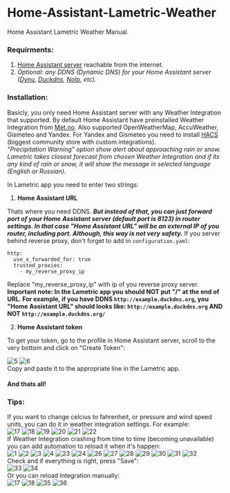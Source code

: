 # Home-Assistant-Lametric-Weather
Home Assistant Lametric Weather Manual.
### Requirments:
  1. [Home Assistant server](https://www.home-assistant.io/installation/) reachable from the internet.
  2. *Optional: any DDNS (Dynamic DNS) for your Home Assistant server ([Dynu](https://www.dynu.com/), [Duckdns](https://www.duckdns.org/), [NoIp](https://www.noip.com/), etc).*
### Installation:
  
  Basicly, you only need Home Assistant server with any Weather Integration that supported. By default Home Assistant have preinstalled Weather Integration from [Met.no](https://www.met.no/). Also supported OpenWeatherMap, AccuWeather, Gismeteo and Yandex. For Yandex and Gismeteo you need to install [HACS](https://hacs.xyz/) (biggest community store with custom integrations).  
  *"Precipitation Warning" option show alert about approaching rain or snow. Lametric takes closest forecast from chosen Weather Integration and if its any kind of rain or snow, it will show the message in selected language (English or Russian).*  

  In Lametric app you need to enter two strings:  
  1. **Home Assistant URL**

Thats where you need DDNS. ***But instead of that, you can just forward port of your Home Assistant server (default port is 8123) in router settings. In that case "Home Assistant URL" will be an external IP of you router, including port. Although, this way is not very safety.*** If you server behind reverse proxy, don't forget to add in `configuration.yaml`: 
<pre><code>http:
  use_x_forwarded_for: true
  trusted_proxies:
    - my_reverse_proxy_ip
</code></pre>
Replace "my_reverse_proxy_ip" with ip of you reverse proxy server.    
**Important note: In the Lametric app you should NOT put "/" at the end of URL. For example, if you have DDNS `http://example.duckdns.org`, you "Home Assistant URL" should looks like: `http://example.duckdns.org` AND NOT `http://example.duckdns.org/`**
  
  2. **Home Assistant token**

To get your token, go to the profile in Home Assistant server, scroll to the very bottom and click on "Create Token":

![5](https://github.com/Silergo/Home-Assistant-Lametric-Weather/assets/32046715/f9f70943-6a18-49a6-93eb-d380981756a6)  ![6](https://github.com/Silergo/Home-Assistant-Lametric-Weather/assets/32046715/8d63daf5-25ca-4761-9dd6-d25fa157efa4)  
Copy and paste it to the appropriate line in the Lametric app.
#### And thats all!

### Tips:
If you want to change celcius to fahrenheit, or pressure and wind speed units, you can do it in weather integration settings. For example:  
![17](https://github.com/Silergo/Home-Assistant-Lametric-Weather/assets/32046715/71de1c27-ca16-4dd6-9e01-865239ef05d8)  ![18](https://github.com/Silergo/Home-Assistant-Lametric-Weather/assets/32046715/00ed7182-3808-4799-9f32-8cad3903e4e4)  ![19](https://github.com/Silergo/Home-Assistant-Lametric-Weather/assets/32046715/7af35af8-f30a-4784-9101-b4ea5956b6a0)  ![20](https://github.com/Silergo/Home-Assistant-Lametric-Weather/assets/32046715/be6f74e4-60ec-49c8-9eab-5bf85d2ae761)  ![21](https://github.com/Silergo/Home-Assistant-Lametric-Weather/assets/32046715/ca7ec3a5-136c-41c1-b8f5-468deba491b7)  ![22](https://github.com/Silergo/Home-Assistant-Lametric-Weather/assets/32046715/c4a6992c-0cec-47bc-b373-c9eaac92b05a)  
If Weather Integration crashing from time to time (becoming unavailable) you can add automation to reload it when it's happen:  
![1](https://github.com/Silergo/Home-Assistant-Lametric-Weather/assets/32046715/0529f5ce-bda9-4ab4-9181-15f1831b7a62)  ![2](https://github.com/Silergo/Home-Assistant-Lametric-Weather/assets/32046715/e84e6d1c-d0c8-4346-a95c-a7e2912047d6)  ![3](https://github.com/Silergo/Home-Assistant-Lametric-Weather/assets/32046715/cf89f024-7bf8-4137-829e-d5ab268a1bc5)  ![4](https://github.com/Silergo/Home-Assistant-Lametric-Weather/assets/32046715/e0aa2816-d8fa-406c-b5df-2d26261d3d1f)  ![23](https://github.com/Silergo/Home-Assistant-Lametric-Weather/assets/32046715/9629fe41-5021-4d4e-894a-9b9295acca4f)  ![24](https://github.com/Silergo/Home-Assistant-Lametric-Weather/assets/32046715/0dfa909a-8c1d-4040-841a-6974a056b68d)  ![26](https://github.com/Silergo/Home-Assistant-Lametric-Weather/assets/32046715/ad55d1a6-49f1-474f-95f8-1aa9db544aad)  ![27](https://github.com/Silergo/Home-Assistant-Lametric-Weather/assets/32046715/5e9fd185-95d5-48f3-8f5a-35b5561f57a7)  ![28](https://github.com/Silergo/Home-Assistant-Lametric-Weather/assets/32046715/9fae819a-c8b9-4ef5-b870-88a91496c050)  ![29](https://github.com/Silergo/Home-Assistant-Lametric-Weather/assets/32046715/e61af8c9-e42e-4071-bff2-42c30761e762)  ![30](https://github.com/Silergo/Home-Assistant-Lametric-Weather/assets/32046715/f53b39e5-6a52-4489-9a78-6054ff67fb16)  ![31](https://github.com/Silergo/Home-Assistant-Lametric-Weather/assets/32046715/de5180f0-cd19-4a96-8dd0-7a3383934f69)  ![32](https://github.com/Silergo/Home-Assistant-Lametric-Weather/assets/32046715/873ac0fd-de6b-412d-86fa-74976acfb9fd)  
Check and if everything is right, press "Save":  
![33](https://github.com/Silergo/Home-Assistant-Lametric-Weather/assets/32046715/f6f74f9a-3d00-46d8-85e0-84301361e323)  ![34](https://github.com/Silergo/Home-Assistant-Lametric-Weather/assets/32046715/86e4086b-cb1d-4de9-b319-0e094cf737e2)  
Or you can reload Integration manually:  
![17](https://github.com/Silergo/Home-Assistant-Lametric-Weather/assets/32046715/8dd5be2a-2fa1-4d2f-af01-fcf01c4c45ae)  ![18](https://github.com/Silergo/Home-Assistant-Lametric-Weather/assets/32046715/502fcdc5-edd6-4458-b06c-385c948adc86)  ![35](https://github.com/Silergo/Home-Assistant-Lametric-Weather/assets/32046715/0663eb83-7344-4ec6-9dfd-68b4dbe6ff89)  ![36](https://github.com/Silergo/Home-Assistant-Lametric-Weather/assets/32046715/894b933a-8ee1-4e33-b9b3-4f39b7f3f689)
